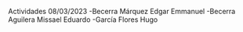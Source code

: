 Actividades 08/03/2023
-Becerra Márquez Edgar Emmanuel
-Becerra Aguilera Missael Eduardo 
-García Flores Hugo 
     
